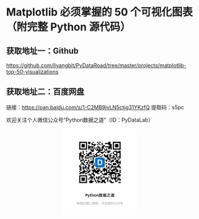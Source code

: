 # Matplotlib 必须掌握的 50 个可视化图表（附完整 Python 源代码）

## 获取地址一：Github

https://github.com/liyangbit/PyDataRoad/tree/master/projects/matplotlib-top-50-visualizations

## 获取地址二：百度网盘

链接：https://pan.baidu.com/s/1-C2MB9jvLN5ctjg31YKzfQ 
提取码：s5pc

欢迎关注个人微信公众号“Python数据之道”（ID：PyDataLab）

<div align="center">
    <img src="../../02photo/QR-Python数据知道.jpg" width="200"/>
</div>
